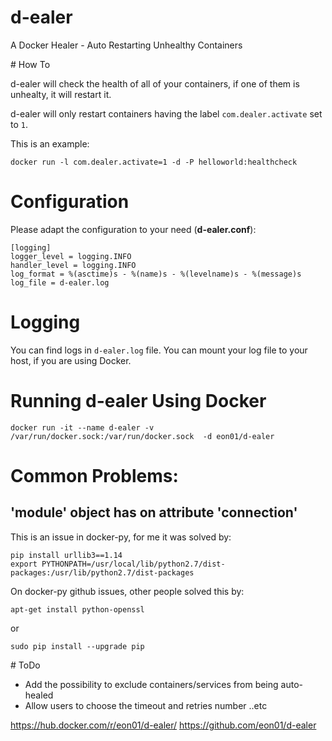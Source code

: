 # d-ealer
A Docker Healer - Auto Restarting Unhealthy Containers

# How To

d-ealer will check the health of all of your containers, if one of them is unhealty, it will restart it.

d-ealer will only restart containers having the label ``` com.dealer.activate ``` set to ``` 1 ```.

This is an example:

```
docker run -l com.dealer.activate=1 -d -P helloworld:healthcheck
```


# Configuration

Please adapt the configuration to your need (**d-ealer.conf**):

```
[logging]
logger_level = logging.INFO
handler_level = logging.INFO
log_format = %(asctime)s - %(name)s - %(levelname)s - %(message)s
log_file = d-ealer.log
```

# Logging

You can find logs in ``` d-ealer.log ``` file.
You can mount your log file to your host, if you are using Docker.

# Running d-ealer Using Docker

```
docker run -it --name d-ealer -v /var/run/docker.sock:/var/run/docker.sock  -d eon01/d-ealer
```

# Common Problems:

## 'module' object has on attribute 'connection' 

This is an issue in docker-py, for me it was solved by:

```
pip install urllib3==1.14
export PYTHONPATH=/usr/local/lib/python2.7/dist-packages:/usr/lib/python2.7/dist-packages
```

On docker-py github issues, other people solved this by:

```
apt-get install python-openssl
```

or

```
sudo pip install --upgrade pip
```


# ToDo
- Add the possibility to exclude containers/services from being auto-healed
- Allow users to choose the timeout and retries number ..etc


https://hub.docker.com/r/eon01/d-ealer/
https://github.com/eon01/d-ealer
